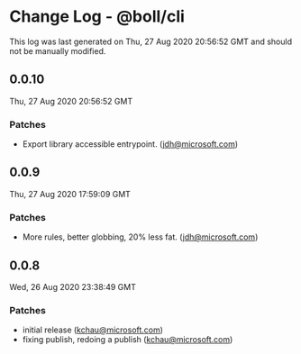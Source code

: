 # Change Log - @boll/cli

This log was last generated on Thu, 27 Aug 2020 20:56:52 GMT and should not be manually modified.

<!-- Start content -->

## 0.0.10

Thu, 27 Aug 2020 20:56:52 GMT

### Patches

- Export library accessible entrypoint. (jdh@microsoft.com)

## 0.0.9

Thu, 27 Aug 2020 17:59:09 GMT

### Patches

- More rules, better globbing, 20% less fat. (jdh@microsoft.com)

## 0.0.8

Wed, 26 Aug 2020 23:38:49 GMT

### Patches

- initial release (kchau@microsoft.com)
- fixing publish, redoing a publish (kchau@microsoft.com)
